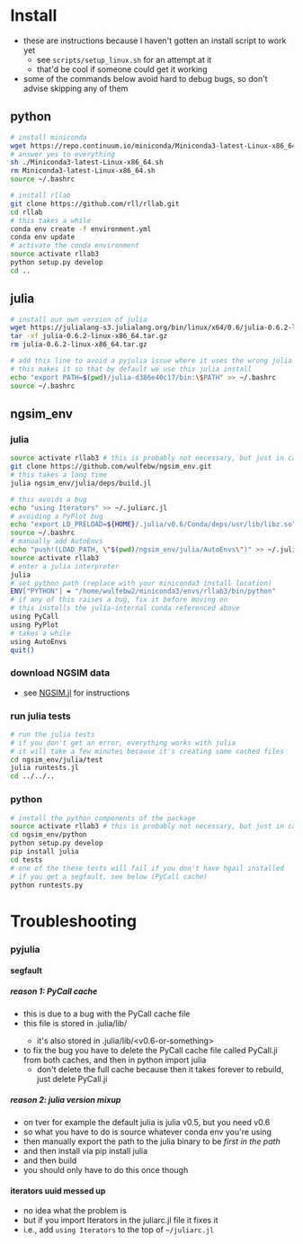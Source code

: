 
# Install
- these are instructions because I haven't gotten an install script to work yet
    + see `scripts/setup_linux.sh` for an attempt at it
    + that'd be cool if someone could get it working
- some of the commands below avoid hard to debug bugs, so don't advise skipping any of them

## python
```bash
# install miniconda
wget https://repo.continuum.io/miniconda/Miniconda3-latest-Linux-x86_64.sh
# answer yes to everything
sh ./Miniconda3-latest-Linux-x86_64.sh
rm Miniconda3-latest-Linux-x86_64.sh
source ~/.bashrc

# install rllab
git clone https://github.com/rll/rllab.git
cd rllab
# this takes a while
conda env create -f environment.yml
conda env update
# activate the conda environment
source activate rllab3
python setup.py develop
cd ..
```

## julia
```bash
# install our own version of julia
wget https://julialang-s3.julialang.org/bin/linux/x64/0.6/julia-0.6.2-linux-x86_64.tar.gz
tar -xf julia-0.6.2-linux-x86_64.tar.gz
rm julia-0.6.2-linux-x86_64.tar.gz

# add this line to avoid a pyjulia issue where it uses the wrong julia
# this makes it so that by default we use this julia install
echo "export PATH=$(pwd)/julia-d386e40c17/bin:\$PATH" >> ~/.bashrc
source ~/.bashrc
```

## ngsim_env

### julia
```bash
source activate rllab3 # this is probably not necessary, but just in case
git clone https://github.com/wulfebw/ngsim_env.git
# this takes a long time
julia ngsim_env/julia/deps/build.jl

# this avoids a bug
echo "using Iterators" >> ~/.juliarc.jl
# avoiding a PyPlot bug
echo "export LD_PRELOAD=${HOME}/.julia/v0.6/Conda/deps/usr/lib/libz.so" >> ~/.bashrc 
source ~/.bashrc
# manually add AutoEnvs
echo "push!(LOAD_PATH, \"$(pwd)/ngsim_env/julia/AutoEnvs\")" >> ~/.juliarc.jl
source activate rllab3
# enter a julia interpreter
julia
# set python path (replace with your miniconda3 install location)
ENV["PYTHON"] = "/home/wulfebw2/miniconda3/envs/rllab3/bin/python"
# if any of this raises a bug, fix it before moving on
# this installs the julia-internal conda referenced above
using PyCall
using PyPlot
# takes a while
using AutoEnvs
quit()
```

### download NGSIM data
- see [NGSIM.jl](https://github.com/sisl/NGSIM.jl) for instructions

### run julia tests

```bash
# run the julia tests
# if you don't get an error, everything works with julia
# it will take a few minutes because it's creating some cached files
cd ngsim_env/julia/test
julia runtests.jl
cd ../../..
```

### python
```bash
# install the python components of the package
source activate rllab3 # this is probably not necessary, but just in case
cd ngsim_env/python
python setup.py develop
pip install julia
cd tests
# one of the these tests will fail if you don't have hgail installed
# if you get a segfault, see below (PyCall cache)
python runtests.py
```

# Troubleshooting

### pyjulia

#### segfault 
##### reason 1: PyCall cache 
- this is due to a bug with the PyCall cache file 
- this file is stored in .julia/lib/<pyjulia-or-something>
    + it's also stored in .julia/lib/<v0.6-or-something>
- to fix the bug you have to delete the PyCall cache file called PyCall.ji from both caches, and then in python import julia
    + don't delete the full cache because then it takes forever to rebuild, just delete PyCall.ji

##### reason 2: julia version mixup
- on tver for example the default julia is julia v0.5, but you need v0.6
- so what you have to do is source whatever conda env you're using 
- then manually export the path to the julia binary to be _first in the path_
- and then install via pip install julia 
- and then build
- you should only have to do this once though

#### iterators uuid messed up
- no idea what the problem is
- but if you import Iterators in the juliarc.jl file it fixes it 
- i.e., add `using Iterators` to the top of `~/juliarc.jl`